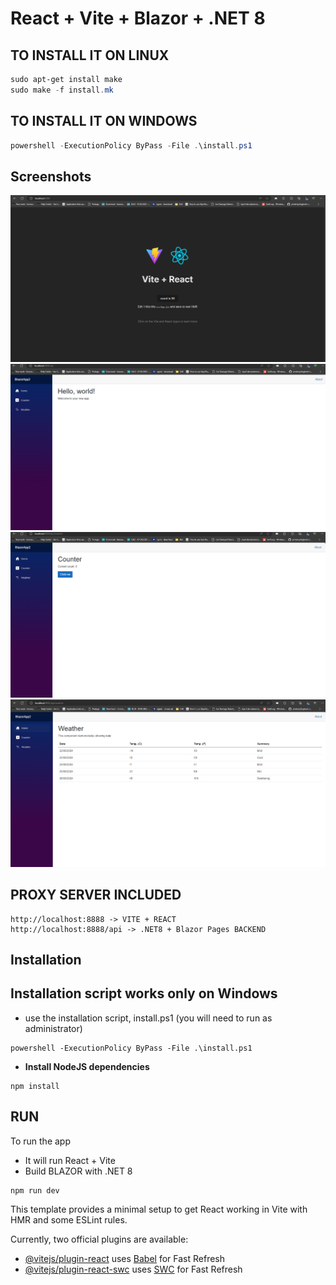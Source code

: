 # React + Vite + Blazor + .NET 8

## TO INSTALL IT ON LINUX
```powershell
sudo apt-get install make
sudo make -f install.mk
```
## TO INSTALL IT ON WINDOWS
```powershell
powershell -ExecutionPolicy ByPass -File .\install.ps1
```
## Screenshots

![](screenshots/img.png)
![](screenshots/img_1.png)
![](screenshots/img_2.png)
![](screenshots/img_3.png)

## PROXY SERVER INCLUDED
```
http://localhost:8888 -> VITE + REACT
http://localhost:8888/api -> .NET8 + Blazor Pages BACKEND
```

## Installation
## Installation script works only on Windows 

* use the installation script, install.ps1 (you will need to run as administrator)
```
powershell -ExecutionPolicy ByPass -File .\install.ps1
```


* <b>Install NodeJS dependencies</b>

```
npm install
```


## RUN
To run the app
- It will run React + Vite
- Build BLAZOR with .NET 8
```
npm run dev
```



This template provides a minimal setup to get React working in Vite with HMR and some ESLint rules.

Currently, two official plugins are available:

- [@vitejs/plugin-react](https://github.com/vitejs/vite-plugin-react/blob/main/packages/plugin-react/README.md) uses [Babel](https://babeljs.io/) for Fast Refresh
- [@vitejs/plugin-react-swc](https://github.com/vitejs/vite-plugin-react-swc) uses [SWC](https://swc.rs/) for Fast Refresh
